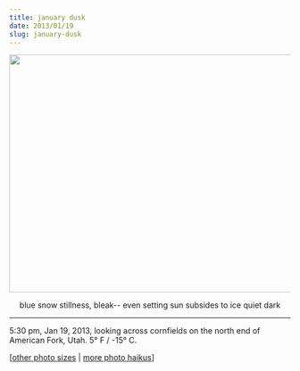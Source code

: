 ```yaml
---
title: january dusk
date: 2013/01/19
slug: january-dusk
---
```


<a href="http://www.flickr.com/photos/daniel_hardman/8395876797/sizes/l"><img class="alignnone" alt="" src="http://farm9.staticflickr.com/8493/8395876797_8cea8f380b_z.jpg" width="640" height="427" /></a>
<p style="text-align:center;">blue snow stillness, bleak--
even setting sun subsides
to ice quiet dark</p>


<hr />

5:30 pm, Jan 19, 2013, looking across cornfields on the north end of American Fork, Utah. 5° F / -15° C.

[<a href="http://www.flickr.com/photos/daniel_hardman/8395876797/sizes/l" target="_blank">other photo sizes</a> | <a href="http://sivanea.com/category/photos/">more photo haikus</a>]